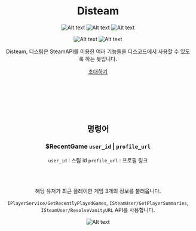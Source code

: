 <div align="center">

# Disteam


![Alt text](https://img.shields.io/github/languages/code-size/dev-ruby/Disteam)
![Alt text](https://img.shields.io/github/directory-file-count/dev-ruby/Disteam)
![Alt text](https://img.shields.io/tokei/lines/github/dev-ruby/disteam)


![Alt text](https://img.shields.io/github/issues/dev-ruby/disteam)
![Alt text](https://img.shields.io/github/commit-activity/m/dev-ruby/disteam)

Disteam, 디스팀은 SteamAPI를 이용한 여러 기능들을 디스코드에서 사용할 수 있도록 하는 봇입니다.

[초대하기](https://discord.com/api/oauth2/authorize?client_id=1074267701461139486&permissions=83968&scope=bot)


</br>
</br>
</br>
</br>
</br>


## 명령어

### $RecentGame `user_id` | `profile_url`
`user_id` : 스팀 id
`profile_url` : 프로필 링크

</br>
</br>

해당 유저가 최근 플레이한 게임 3개의 정보를 불러옵니다.

`IPlayerService/GetRecentlyPlayedGames`, `ISteamUser/GetPlayerSummaries`, `ISteamUser/ResolveVanityURL` API를 사용합니다.

![Alt text](https://github.com/dev-ruby/Disteam/blob/main/preview/RecentGame_Screenshot.png)
